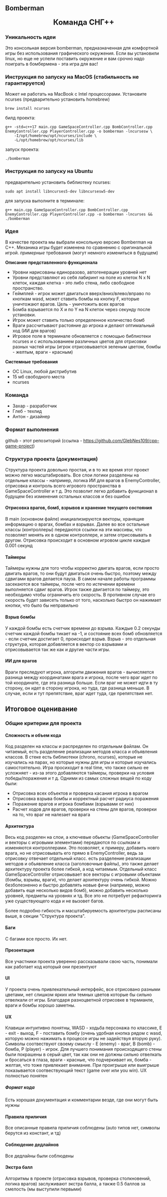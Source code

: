## Bomberman

<div style="text-align: center;font-size: 24px; font-weight: bold;">
  Команда СНГ++
</div>

### Уникальность идеи
Это консольная версия bomberman, предназначенная для комфортной игры без использования графического окружения. Если вы установили linux, но еще не успели поставить окружение и вам срочно надо поиграть в бомбермена - эта игра для вас!

### Инструкция по запуску на MacOS (стабильность не гарантируется)
Может не работать на MacBook с Intel процессорами.
Установите ncurses (предварительно установить homebrew)
```
brew install ncurses
```
билд проекта:
```
g++ -std=c++17 main.cpp GameSpaceController.cpp BombController.cpp EnemyController.cpp PlayerController.cpp -o bomberman -lncursesw \
    -I/opt/homebrew/opt/ncurses/include \
    -L/opt/homebrew/opt/ncurses/lib
```
запуск проекта:
```
./bomberman
```

### Инструкция по запуску на Ubuntu

предварительно установить библиотеку ncurses:

```
sudo apt install libncurses5-dev libncursesw5-dev
```

для запуска выполните в терминале:
```
g++ main.cpp GameSpaceController.cpp BombController.cpp EnemyController.cpp PlayerController.cpp -o bomberman -lncurses && ./bomberman
```


### Идея
В качестве проекта мы выбрали консольную версию Bomberman на C++. 
Механика игры будет изменена по сравнению с оригинальной игрой. 
*примерные* требования (могут немного измениться в будущем)

**Описание представленного функционала**
* Уровни нарисованы единоразово, автогенерации уровней нет
* Уровни представляют из себя лабиринт на поле из клеток N x N клеток, каждая клетка - это либо стена, либо свободное пространство.
* Геймплей - игрок может двигаться вверх/вниз/влево/вправо по кнопкам wasd, может ставить бомбы на кнопку F, которые уничтожают врагов. Цель - уничтожить всех врагов
* Бомба взрывается по X и по Y на N клеток через секунду после установки.
* Игрок может ставить только определенное количество бомб
* Враги рассчитывают растояние до игрока и делают оптимальный ход (ИИ для врагов)
* Игровое поле в терминале обновляется с помощью библиотеки ncurses и с использованием различных цветов для отрисовки разных частей игры (игрок отрисовывается зеленым цветом, бомбы - желтым, враги - красным)

**Системные требования**
* ОС Linux, любой дистрибутив
* 15 мб свободного места
* ncurses

### Команда

- Захар - разработчик
- Глеб - техлид
- Антон - дизайнер

### Формат выполнения 

github - этот репозиторий (ссылка - https://github.com/GlebNes109/cpp-game-project)

### Структура проекта (документация)

Структура проекта довольно простая, и в то же время этот проект можно легко масштабировать. Все слои логики разделены на отдельные классы - например, логика ИИ для врагов в EnemyController, отрисовка и контроль всего игрового пространства в GameSpaceController и т д. Это позволит легко добавить функционал в будущем без изменения остальных классов и без ошибок

#### Отрисовка врагов, бомб, взрывов и хранение текущего состояния

В main (основном файле) инициализируются векторы, хранящие информацию о врагах, бомбах и взрывах. Далее во все остальные классы (контроллеры) передаются ссылки на эти массивы, что позволяет менять их в одном контроллере, и затем отрисовывать в другом. Отрисовка происходит в основном игровом цикле каждые 0.001 секунд

#### Таймеры

Таймеры нужны для того чтобы корректно двигать врагов, если просто двигать врагов, то они будут двигаться очень быстро, поэтому между сдвигами врагов делается пауза. В самом начале работы программы засекаются все таймеры, после чего по истечении времени выполняется сдвиг врагов. Игрок также двигается по таймеру, это необходимо чтобы ограничить его скорость. В противном случае его скорость будет зависеть только от того, насколько быстро он нажимает кнопки, что было бы неправильно

#### Взрыв бомбы

У каждой бомбы есть счетчик времени до взрыва. Каждые 0.2 секунды счетчик каждой бомбы тикает на -1, и состояние всех бомб обновляется - если счетчик достигает 0, происходит взрыв. Взрыв - это отдельная структура, которая добавляется в вектор со взрывами и отрисовывается так же как и другие части игры.

#### ИИ для врагов

Враги преследуют игрока, алгоритм движения врагов - вычисляется разница между координатами врага и игрока, после чего враг идет по той координате, где эта разница больше. Если враг не может идти в ту сторону, он идет в сторону игрока, но туда, где разница меньше. В случае, если и тут препятствие, враг идет туда, где препятствия нет.

## Итоговое оценивание

### Общие критерии для проекта

#### Сложность и объем кода
Код разделен на классы и распределен по отдельным файлам. Он читаемый, есть разделение реализации методов класса и объявления классов. В стеке есть библиотеки (chrono, ncurses), которые не изучались на парах, но которые нужны для игры и которые изучались самостоятельно. Игра просиходит в real time, что также сильно ее усложняет - из-за этого добавляются таймеры, проверки на условия победы/поражения и т д. Одними из самых сложных вещей по коду были:

* Отрисовка всех объектов и проверка касания игрока в врагом
* Отрисовка взрыва бомбы и корректный расчет радиуса поражения
* Поражение врагов и игрока бомбами (взрывами от них)
* Расчет ходов для врагов, проверки на стены для врагов, проверки на то, что враг не налезает на врага

#### Архитектура

Весь код разделен на слои, а ключевые обьекты (GameSpaceController и векторы с игровыми элементами) передаются по ссылкам и изменяются контроллерами. Это позволяет, к примеру, добавить новго врага, но не отрисовывать его прямо в EnemyController, ведь за отрисовку отвечает отдельный класс. есть разделение реализации методов и обьявление класса (заголовочные файлы), это также делает архитектуру проекта более гибкой, а код читаемым. Отдельный класс GameSpaceController отрисовывает все векторы с игровыми обьектами (бомбы, взрывы, враги), что делает архитектуру очень гибкой. Можно безболезненно и быстро добавлять новые фичи (например, можно добавить еще несколько видов бомб), можно добавить несколько уровней, предметы на уровнях и тд. Все это не потребует рефакторинга уже существующего кода и не вызовет багов.

Более подробно гибкость и масштабируемость архитектуры расписаны выше, в секции "Структура проекта". 

#### Баги
С багами все просто. Их нет.

#### Презентация
Все участники проекта уверенно рассказывали свою часть, понимали как работает код который они презентуют

#### UI
У проекта очень привлекательный интерфейс, все отрисовано разными цветами, нет слишком ярких или темных цветов которые бы сильно отвелкали от игры. Благодаря разноцветной отрисовке в термианле, враги и бомбы хорошо заметны.

#### UX
Клавиши интуитивно понятны, WASD - ходьба персонажа по классике, E - exit - выход, F - поставить бомбу (очень удобная кнопка рядом с wasd, которую можно нажимать в процессе игры не задействуя вторую руку). Символы соотвествуют своему смыслу - E (enemy) - враг, B (bomb) - бомба, P (player) - игрок. Для лучшего понимания происходящего стены были покрашены в серый цвет, так как они не должны сильно отвелкать и бросаться в глаза, враги - красные, что подчеркивает их, бомба - желтая, что тоже привлекает внимание. При проигрыше или выигрыше показывается соотвествующий текст (game over или you win). UX полностью понятен

##### Формат кода
Есть хорошая документация и комментарии везде, где они могут быть нужны

#### Правила приличия
Все описанные правила приличия соблюдены (auto типов нет, символы берутся из констант, и тд)

#### Соблюдение дедлайнов
Все дедлайны были соблюдены

#### Экстра балл
Алгоритмы в проекте (отрисовка взрывов, проверка столкновений, логика врагов) заслуживают экстра балла, а также 0.5 баллов за смелость (мы выступили первыми)